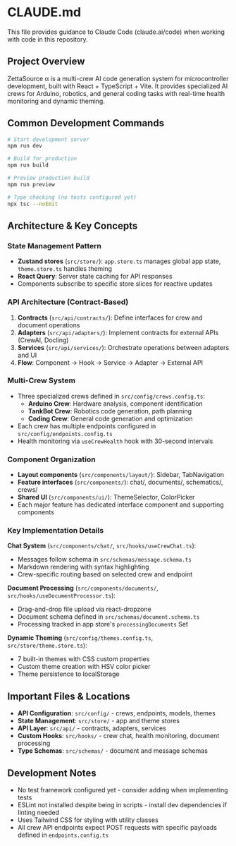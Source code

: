 # CLAUDE.md

This file provides guidance to Claude Code (claude.ai/code) when working with code in this repository.

## Project Overview

ZettaSource α is a multi-crew AI code generation system for microcontroller development, built with React + TypeScript + Vite. It provides specialized AI crews for Arduino, robotics, and general coding tasks with real-time health monitoring and dynamic theming.

## Common Development Commands

```bash
# Start development server
npm run dev

# Build for production
npm run build

# Preview production build
npm run preview

# Type checking (no tests configured yet)
npx tsc --noEmit
```

## Architecture & Key Concepts

### State Management Pattern
- **Zustand stores** (`src/store/`): `app.store.ts` manages global app state, `theme.store.ts` handles theming
- **React Query**: Server state caching for API responses
- Components subscribe to specific store slices for reactive updates

### API Architecture (Contract-Based)
1. **Contracts** (`src/api/contracts/`): Define interfaces for crew and document operations
2. **Adapters** (`src/api/adapters/`): Implement contracts for external APIs (CrewAI, Docling)
3. **Services** (`src/api/services/`): Orchestrate operations between adapters and UI
4. **Flow**: Component → Hook → Service → Adapter → External API

### Multi-Crew System
- Three specialized crews defined in `src/config/crews.config.ts`:
  - **Arduino Crew**: Hardware analysis, component identification
  - **TankBot Crew**: Robotics code generation, path planning
  - **Coding Crew**: General code generation and optimization
- Each crew has multiple endpoints configured in `src/config/endpoints.config.ts`
- Health monitoring via `useCrewHealth` hook with 30-second intervals

### Component Organization
- **Layout components** (`src/components/layout/`): Sidebar, TabNavigation
- **Feature interfaces** (`src/components/`): chat/, documents/, schematics/, crews/
- **Shared UI** (`src/components/ui/`): ThemeSelector, ColorPicker
- Each major feature has dedicated interface component and supporting components

### Key Implementation Details

**Chat System** (`src/components/chat/`, `src/hooks/useCrewChat.ts`):
- Messages follow schema in `src/schemas/message.schema.ts`
- Markdown rendering with syntax highlighting
- Crew-specific routing based on selected crew and endpoint

**Document Processing** (`src/components/documents/`, `src/hooks/useDocumentProcessor.ts`):
- Drag-and-drop file upload via react-dropzone
- Document schema defined in `src/schemas/document.schema.ts`
- Processing tracked in app store's `processingDocuments` Set

**Dynamic Theming** (`src/config/themes.config.ts`, `src/store/theme.store.ts`):
- 7 built-in themes with CSS custom properties
- Custom theme creation with HSV color picker
- Theme persistence to localStorage

## Important Files & Locations

- **API Configuration**: `src/config/` - crews, endpoints, models, themes
- **State Management**: `src/store/` - app and theme stores
- **API Layer**: `src/api/` - contracts, adapters, services
- **Custom Hooks**: `src/hooks/` - crew chat, health monitoring, document processing
- **Type Schemas**: `src/schemas/` - document and message schemas

## Development Notes

- No test framework configured yet - consider adding when implementing tests
- ESLint not installed despite being in scripts - install dev dependencies if linting needed
- Uses Tailwind CSS for styling with utility classes
- All crew API endpoints expect POST requests with specific payloads defined in `endpoints.config.ts`